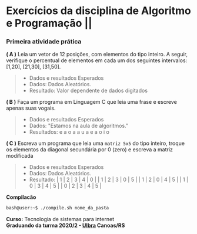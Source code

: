# Exercícios da disciplina de Algoritmo e Programação ||
###  Primeira atividade prática 



 **( A )** Leia um vetor de 12 posições, com elementos do tipo inteiro. A seguir, verifique o percentual de elementos em cada um dos seguintes intervalos: [1,20], [21,30], [31,50].
> - Dados e resultados Esperados
>  - Dados:  Dados Aleatórios.
>  - Resultado: Valor dependente de dados digitados


**( B )** Faça um programa em Linguagem C que leia uma frase e escreve apenas suas vogais.


> - Dados e resultados Esperados
>  - Dados:  "Estamos na aula de algoritmos."
>  - Resultados: e a o a a u a e a o i o


**( C )** Escreva um programa que leia uma `matriz 5x5` do tipo inteiro, troque os elementos da diagonal secundária por 0 (zero) e escreva a matriz modificada

> - Dados e resultados Esperados
>  - Dados:  Dados Aleatórios.
>  - Resultado:
| 1 | 2 | 3 | 4 | 0 |
| 1 | 2 | 3 | 0 | 5 |
| 1 | 2 | 0 | 4 | 5 |
| 1 | 0 | 3 | 4 | 5 |
| 0 | 2 | 3 | 4 | 5 |

**Compilacão** 
```bash
bash@user:~$ ./compile.sh nome_da_pasta
```

**Curso:** Tecnologia de sistemas para internet <br/>
**Graduando da turma 2020/2  - [Ulbra](https://ulbra.br) Canoas/RS**
